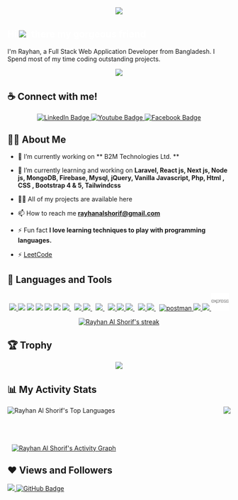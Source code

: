 <div id="header" align="center">
  <img src="https://media.giphy.com/media/M9gbBd9nbDrOTu1Mqx/giphy.gif" width="100"/>
</div>
<h2 align="start" style="color:#ffffff;">Hi <img src="https://raw.githubusercontent.com/MartinHeinz/MartinHeinz/master/wave.gif" width="30px">, there my gorgeous friend</h1>
I'm Rayhan, a Full Stack Web Application Developer from  Bangladesh. I Spend most of my time coding outstanding projects.

<p align="center">
  <a href="https://github.com/DenverCoder1/readme-typing-svg"><img src="https://readme-typing-svg.herokuapp.com/?lines=Rayhan%20Al%20Shorif;Software%20Developer%20at%20B2M%20Technologies%20Ltd.;&font=Fira%20Code&center=true&width=840&height=45&weight=700&pause=1000&color=F72241&vCenter=true&size=25"></a>
</p>



 
## ☕ Connect with me!

<div id="badges" align="center">
  <a href="https://www.linkedin.com/in/rayhanalshorif">
    <img src="https://img.shields.io/badge/LinkedIn-blue?style=for-the-badge&logo=linkedin&logoColor=white" alt="LinkedIn Badge"/>
  </a>
  <a href="https://www.youtube.com/channel/UCP81wR0RSEGJd8eDIgcNFjw">
    <img src="https://img.shields.io/badge/YouTube-red?style=for-the-badge&logo=youtube&logoColor=white" alt="Youtube Badge"/>
  </a>
  <a href="https://www.facebook.com/rayhanalshorif">
    <img src="https://img.shields.io/badge/Facebook-blue?style=for-the-badge&logo=facebook&logoColor=white" alt="Facebook Badge"/>
  </a>
</div>

## 🙋‍♂️ About Me

- 🔭 I’m currently working on ** B2M Technologies Ltd. **

- 🌱 I’m currently learning and working on **Laravel, React js, Next js, Node js, MongoDB, Firebase, Mysql, jQuery, Vanilla Javascript, Php, Html , CSS , Bootstrap 4 & 5, Tailwindcss**

- 👨‍💻 All of my projects are available here

- 📫 How to reach me **rayhanalshorif@gmail.com**

- ⚡ Fun fact **I love learning techniques to play with programming languages.**

- ⚡ <a href="https://leetcode.com/rayhanalshorif/" target="_blank"> LeetCode </a>


## 🚀 Languages and Tools

<p align="center">
    <a href="https://www.w3.org/html/" target="_blank"> <img src="https://img.icons8.com/color/48/000000/html-5.png"/> </a> 
    <a href="https://www.w3schools.com/css/" target="_blank"> <img src="https://img.icons8.com/color/48/000000/css3.png"/></a> 
    <a href="https://getbootstrap.com" target="_blank"> <img src="https://img.icons8.com/color/48/000000/bootstrap.png"/></a>
    <a href="https://tailwindcss.com/" target="_blank"> <img src="https://img.icons8.com/color/48/000000/tailwindcss.png"/></a> 
    <a href="https://developer.mozilla.org/en-US/docs/Web/JavaScript" target="_blank"> <img src="https://img.icons8.com/color/48/000000/javascript.png"/></a>
    <a href="https://www.php.net/" target="_blank"> <img src="https://img.icons8.com/color/48/000000/php.png"/></a>
    <a style="padding-right:8px; margin-bottom:5px;" href="https://laravel.com/" target="_blank"> <img src="https://laravel.com/img/favicon/favicon-32x32.png"/> </a>
    <a href="https://reactjs.org/" target="_blank"> <img src="https://img.icons8.com/color/48/000000/react-native.png"/> </a>
    <a href="https://nextjs.org/" style="padding-right:8px; margin-bottom:5px;" target="_blank"> <img height=47       src="https://camo.githubusercontent.com/e1e113df83e7731fdb90f6f0ab2eeb155fd1b48c27d99814dcf1c23c0acdc6a2/68747470733a2f2f6173736574732e76657263656c2e636f6d2f696d6167652f75706c6f61642f76313636323133303535392f6e6578746a732f49636f6e5f6461726b5f6261636b67726f756e642e706e67"/> </a>
    <a style="padding-right:8px;" href="https://nodejs.org" target="_blank"> <img src="https://img.icons8.com/color/48/000000/nodejs.png"/> </a>
    <a href="https://www.java.com" target="_blank"> <img src="https://img.icons8.com/color/48/000000/java-coffee-cup-logo.png"/> </a>
    <a href="https://www.python.org" target="_blank"> <img src="https://img.icons8.com/color/48/000000/python.png"/> </a> 
    <a style="padding-right:8px;" href="https://www.mysql.com/" target="_blank"> <img src="https://img.icons8.com/fluent/50/000000/mysql-logo.png"/> </a>
    <a href="https://firebase.google.com/" target="_blank"> <img src="https://img.icons8.com/color/48/000000/firebase.png"/> </a> 
    <a style="padding-right:8px;" href="https://www.mongodb.com/" target="_blank"> <img src="https://img.icons8.com/color/48/000000/mongodb.png"/> </a>
    <a href="https://postman.com" target="_blank"> <img src="https://www.vectorlogo.zone/logos/getpostman/getpostman-icon.svg" alt="postman" width="45" height="45"/> </a>   
    <a href="https://git-scm.com/" target="_blank"> <img src="https://img.icons8.com/color/48/000000/git.png"/> </a> 
    <a href="https://redux.js.org" target="_blank"> <img src="https://img.icons8.com/color/48/000000/redux.png"/> </a>
    <a href="https://expressjs.com" target="_blank"> <img src="https://raw.githubusercontent.com/devicons/devicon/master/icons/express/express-original-wordmark.svg" alt="express" width="40" height="40"/> </a>
</p>


<p align="center">
    <a href="https://github.com/rayhanalshorif133/github-readme-streak-stats">
        <img  title="🔥 Get streak stats for your profile at git.io/streak-stats" alt="Rayhan Al Shorif's streak" src="https://github-readme-streak-stats.herokuapp.com/?user=rayhanalshorif133&theme=black-ice&hide_border=true&stroke=0000&background=060A0CD0"/>
    </a>
</p>

## 🏆 Trophy

<p align="center">
  <img alig src="https://github-profile-trophy.vercel.app/?username=rayhanalshorif133&theme=onestar&row=1&margin-w=15&rank=SSS,SS,S,AAA,AA,A,B,C" />
</p>


## 📊 My Activity Stats

<div style="display: flex; justify-content: space-between;">
  <a href="https://github.com/rayhan-al-shorif/github-readme-stats"><img align="left" alt="Rayhan Al Shorif's Top Languages" src="https://github-readme-stats.vercel.app/api/top-langs/?username=rayhanalshorif133&langs_count=8&count_private=true&layout=compact&theme=react&hide_border=true&bg_color=0D1117" /></a>            
  <a href="https://leetcode.com/rayhanalshorif/"><img align="right" src="https://leetcode.card.workers.dev/rayhanalshorif?theme=dark&font=baloo&extension=null&border=2&border_radius=8"></a> 
</div>
<br/>
<br/>
<br/>
<br/>
<a href="https://github-readme-activity-graph.vercel.app/graph?username=rayhanalshorif133&theme=dracula" style="margin: 10px;">
  <img alt="Rayhan Al Shorif's Activity Graph" src="https://github-readme-activity-graph.vercel.app/graph?username=rayhanalshorif133&theme=dracula" />
</a>


<br/>





## ❤ Views and Followers
<a href="https://komarev.com/ghpvc/?username=rayhanalshorif133">
    <img src="https://komarev.com/ghpvc/?username=rayhanalshorif133">
</a>
<a href="https://github.com/rayhanalshorif133?tab=followers"><img src="https://img.shields.io/github/followers/rayhanalshorif133?label=Followers&style=social" alt="GitHub Badge"></a>
